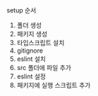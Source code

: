 setup 순서

1. 폴더 생성
2. 패키지 생성
3. 타입스크립트 설치
4. gitignore
5. eslint 설치
6. src 폴더에 파일 추가
7. eslint 설정
8. 패키지에 실행 스크립트 추가
